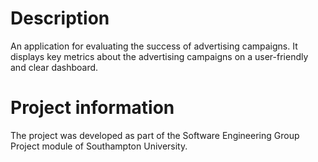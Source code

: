 # Description
An application for evaluating the success of advertising campaigns. It displays key metrics about the advertising campaigns on a user-friendly and clear dashboard.

# Project information
The project was developed as part of the Software Engineering Group Project module of Southampton University.
